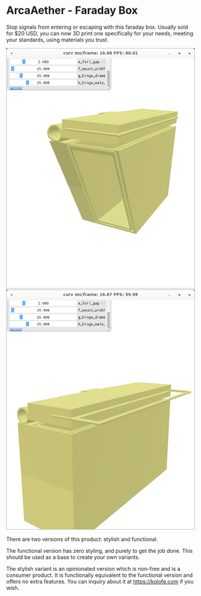 # ArcaAether - Faraday Box

Stop signals from entering or escaping with this faraday box. Usually sold for
$20 USD, you can now 3D print one specifically for your needs, meeting your
standards, using materials you trust.

![inside cross section](./images/inside.png)
![cover for cap](./images/cover.png)

There are two versions of this product: stylish and functional.

The functional version has zero styling, and purely to get the job done. This
should be used as a base to create your own variants.

The stylish variant is an opinionated version which is non-free and is a
consumer product. It is functionally equivalent to the functional version
and offers no extra features. You can inquiry about it at https://kolofe.com if
you wish.

